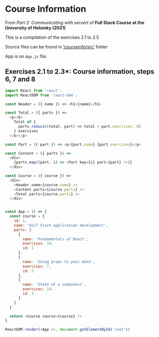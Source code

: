 # Course Information
From *Part 2: Communicating with servert* of **Full Stack Course at the University of Helsinky (2021)**

This is a compilation of the exercises 2.1 to 2.5

Source files can be found in ['courseinfo/src'](https://github.com/greenvan/fullstackopen2021/tree/main/part1/courseinfo/src) folder

App is on `App.js` file.

## Exercises 2.1 to 2.3*: Course information, steps 6, 7 and 8

```js
import React from 'react';
import ReactDOM from 'react-dom';

const Header = ({ name }) => <h1>{name}</h1>

const Total = ({ parts }) =>
  <p><b>
    Total of {
      parts.reduce((total, part) => total + part.exercises, 0)
    } exercises
  </b></p>

const Part = ({ part }) => <p>{part.name} {part.exercises}</p>

const Content = ({ parts }) =>
  <div>
    {parts.map((part, i) => <Part key={i} part={part} />)}
  </div>

const Course = ({ course }) =>
  <div>
    <Header name={course.name} />
    <Content parts={course.parts} />
    <Total parts={course.parts} />
  </div>


const App = () => {
  const course = {
    id: 1,
    name: 'Half Stack application development',
    parts: [
      {
        name: 'Fundamentals of React',
        exercises: 10,
        id: 1
      },
      {
        name: 'Using props to pass data',
        exercises: 7,
        id: 2
      },
      {
        name: 'State of a component',
        exercises: 14,
        id: 3
      }
    ]
  }

  return <Course course={course} />
}

ReactDOM.render(<App />, document.getElementById('root'))

```